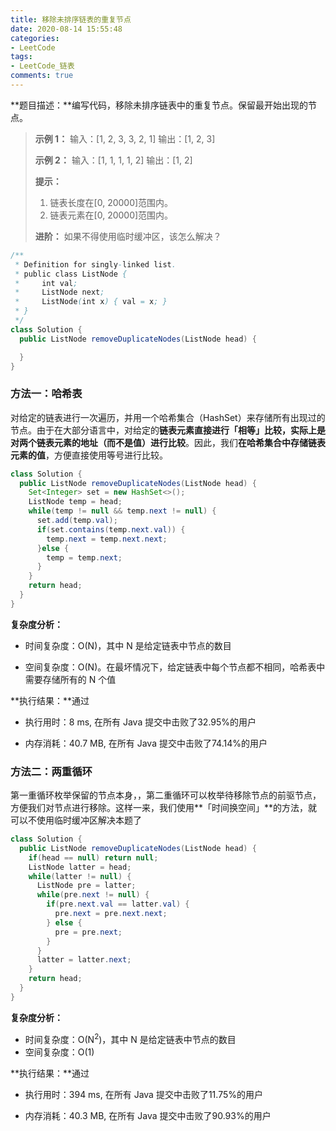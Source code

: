 ```yaml
---
title: 移除未排序链表的重复节点
date: 2020-08-14 15:55:48
categories:
- LeetCode
tags:
- LeetCode_链表
comments: true
---
```


**题目描述：**编写代码，移除未排序链表中的重复节点。保留最开始出现的节点。

> **示例 1：**
>  输入：[1, 2, 3, 3, 2, 1]
>  输出：[1, 2, 3]
>
> **示例 2：**
> 输入：[1, 1, 1, 1, 2]
>  输出：[1, 2]
>
> **提示：**
> 1. 链表长度在[0, 20000]范围内。
> 2. 链表元素在[0, 20000]范围内。
>
> **进阶：**
>    如果不得使用临时缓冲区，该怎么解决？

```java
/**
 * Definition for singly-linked list.
 * public class ListNode {
 *     int val;
 *     ListNode next;
 *     ListNode(int x) { val = x; }
 * }
 */
class Solution {
  public ListNode removeDuplicateNodes(ListNode head) {

  }
}
```

<!-- more -->

### 方法一：哈希表

对给定的链表进行一次遍历，并用一个哈希集合（HashSet）来存储所有出现过的节点。由于在大部分语言中，对给定的**链表元素直接进行「相等」比较，实际上是对两个链表元素的地址（而不是值）进行比较**。因此，我们**在哈希集合中存储链表元素的值**，方便直接使用等号进行比较。

```java
class Solution {
  public ListNode removeDuplicateNodes(ListNode head) {
    Set<Integer> set = new HashSet<>();
    ListNode temp = head;
    while(temp != null && temp.next != null) {
      set.add(temp.val);
      if(set.contains(temp.next.val)) {
        temp.next = temp.next.next;
      }else {
        temp = temp.next;
      }
    }
    return head;
  }
}
```

**复杂度分析：**

- 时间复杂度：O(N)，其中 N 是给定链表中节点的数目

- 空间复杂度：O(N)。在最坏情况下，给定链表中每个节点都不相同，哈希表中需要存储所有的 N 个值

**执行结果：**通过

- 执行用时：8 ms, 在所有 Java 提交中击败了32.95%的用户

- 内存消耗：40.7 MB, 在所有 Java 提交中击败了74.14%的用户



### 方法二：两重循环

第一重循环枚举保留的节点本身，，第二重循环可以枚举待移除节点的前驱节点，方便我们对节点进行移除。这样一来，我们使用**「时间换空间」**的方法，就可以不使用临时缓冲区解决本题了

```java
class Solution {
  public ListNode removeDuplicateNodes(ListNode head) {
    if(head == null) return null;
    ListNode latter = head;
    while(latter != null) {
      ListNode pre = latter;
      while(pre.next != null) {
        if(pre.next.val == latter.val) {
          pre.next = pre.next.next;
        } else {
          pre = pre.next;
        }
      }
      latter = latter.next;
    }
    return head;
  }
}
```

**复杂度分析：**

- 时间复杂度：O(N<sup>2</sup>)，其中 N 是给定链表中节点的数目
- 空间复杂度：O(1)

**执行结果：**通过

- 执行用时：394 ms, 在所有 Java 提交中击败了11.75%的用户

- 内存消耗：40.3 MB, 在所有 Java 提交中击败了90.93%的用户